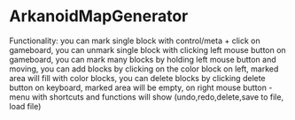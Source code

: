 # ArkanoidMapGenerator
Functionality:
you can mark single block with control/meta + click on gameboard,
you can unmark single block with clicking left mouse button on gameboard,
you can mark many blocks by holding left mouse button and moving,
you can add blocks by clicking on the color block on left, marked area will fill with color blocks,
you can delete blocks by clicking delete button on keyboard, marked area will be empty,
on right mouse button - menu with shortcuts and functions will show (undo,redo,delete,save to file, load file)

